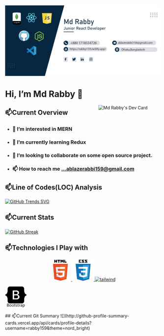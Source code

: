
![The San Juan Mountains are beautiful!](gitHubBanner.jpg "San Juan Mountains")

# Hi, I’m Md Rabby 🚀
<a href="https://app.daily.dev/rabbi159"><img align='right' src="https://api.daily.dev/devcards/28b0b921ec5e4a15bbbee6a22f1f89fe.png?r=bg1" width="200" alt="Md Rabby's Dev Card"/></a>
## 📫Current Overview
- ### 👀 I’m interested in MERN
- ###  🌱 I’m currently learning Redux
- ###  💞️ I’m looking to collaborate on some open source project.
- ###  📫 How to reach me ...ablazerabbi159@gmail.com

## 📫Line of Codes(LOC) Analysis
[![GitHub Trends SVG](https://api.githubtrends.io/user/svg/rabby159/repos?time_range=one_year&theme=bright_lights)](https://githubtrends.io)

## 📫Current Stats
[![GitHub Streak](https://github-readme-streak-stats.herokuapp.com?user=rabby159&theme=blueberry-duo)](https://git.io/streak-stats)

## 📫Technologies I Play with
<p align="center">
</p>
<p align="center"> 
<a href="https://www.w3.org/html/" target="_blank" rel="noreferrer"> <img src="https://raw.githubusercontent.com/devicons/devicon/master/icons/html5/html5-original-wordmark.svg" alt="html5" width="70" height="70"/> </a> 
<a href="https://www.w3schools.com/css/" target="_blank" rel="noreferrer"> <img src="https://raw.githubusercontent.com/devicons/devicon/master/icons/css3/css3-original-wordmark.svg" alt="css3" width="70" height="70"/> </a> 
<a href="https://tailwindcss.com/" target="_blank" rel="noreferrer"> <img src="https://www.vectorlogo.zone/logos/tailwindcss/tailwindcss-icon.svg" alt="tailwind" width="70" height="70"/> </a> </p>
<a href="https://getbootstrap.com" target="_blank" rel="noreferrer"> <img src="https://raw.githubusercontent.com/devicons/devicon/master/icons/bootstrap/bootstrap-plain-wordmark.svg" alt="bootstrap" width="70" height="70"/> </a> 


</p>
## 📫Current Git Summary
![](http://github-profile-summary-cards.vercel.app/api/cards/profile-details?username=rabby159&theme=nord_bright)


